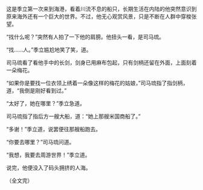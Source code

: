 这是季立第一次来到海港，看着川流不息的船只，长期生活在内陆的他突然意识到原来海外还有一个巨大的世界。不过，他无心观赏风景，只是不断在人群中穿梭张望。

“找什么呢？”突然有人拍了一下他的肩膀。他扭头一看，是司马琉。

“找……人。”季立尴尬地笑了笑，道。

司马琉看了看他手中的长剑，剑身已用麻布包起，只有剑柄还留在外面，上面刻着一朵梅花。

“如果你是要找一位衣领上绣着一朵像这样的梅花的姑娘，”司马琉指了指剑柄，道，“我倒是刚好看到过。”

“太好了，她在哪里？”季立急道。

司马琉指了指后方一艘大船，道：“她上那艘米国商船了。”

“多谢！”季立道，说罢便往那艘船跑去。

“你要去哪里？”司马琉问道。

“我想，我要去周游世界！”季立道。

说完，他便没入了码头拥挤的人海。



（全文完）
